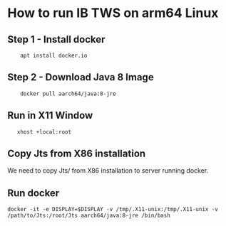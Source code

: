 # How to run IB TWS on arm64 Linux

## Step 1 - Install docker
```
    apt install docker.io
```

## Step 2 - Download Java 8 Image
```
    docker pull aarch64/java:8-jre
```

## Run in X11 Window
```
   xhost +local:root
```

## Copy Jts from X86 installation

We need to copy Jts/ from X86 installation to server running docker.


## Run docker
```
docker -it -e DISPLAY=$DISPLAY -v /tmp/.X11-unix:/tmp/.X11-unix -v /path/to/Jts:/root/Jts aarch64/java:8-jre /bin/bash
```
